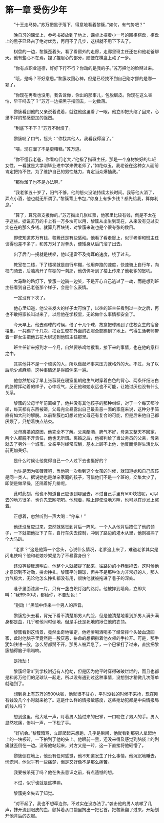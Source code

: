 # 第一章 受伤少年


　　”十王走马势。”苏万把黑子落下，得意地看着黎簇，”如何，有气势吧？”

　　晚自习的课堂上，参考书被放到了地上，课桌上摆着小一号的围棋棋盘，棋盘上的黑子已经占了绝对优势，再用不了几步，这棋就不用下下去了。

　　棋盘的一边，黎簇歪着头，看了看窗外的走廊，走廊里班主任还在和他老爸聊天。他有些心不在焉，捏了捏眉心的部分，随便在棋盘上动了一步。

　　”你有点职业道德，好好下行不行？你动的是我的子。”苏万把他的脸掰过来。

　　”哦，是吗？不好意思。”黎簇收回心神，但是已经找不到自己刚才挪的是哪一颗了。

　　”你现在再看也没用，我告诉你，你出的那事儿，包脱层皮。你现在这么害怕，早干吗去了？”苏万一边把黑子摆回去，一边数落。

　　黎簇看到他的父亲说着说着，就往他这里看了一眼，他立即把头缩了回来，心里不祥的预感更加的强烈。

　　”到底下不下？”苏万不耐烦了。

　　黎簇叹了口气，摇头：”你找其他人，我看我得溜了。”

　　”喂，现在溜了不是更糟糕。”苏万道。

　　”你不懂我老爸，你看咱们老大，”他指了指班主任，那是一个身材姣好的年轻女性，一看就是大学刚毕业进中学来做老师了，”如花似玉，我老爸在这种女人面前肯定把持不住，为了维护自己的男性魅力，肯定当众爆抽我。”

　　”那你溜了也不是办法啊。”

　　”我老爹五十岁了，阳气不够，他的怒火没法持续太长时间。我等他火消了，弄点小酒，他也就无所谓了。”黎簇背上书包，”你身上有多少钱？都先给我，算你利息。”

　　”算了，算兄弟支援你的。”苏万掏出几张红票，他家里比较有钱，倒是不太在乎这些。据说苏万的卡上有一万多块可以用，黎簇从出生到现在，从来没有见过实实在在的那么多钱。就算几百块钱，对黎簇来说也是个很夸张的数目。

　　即使知道苏万有钱，黎簇还是有些感动。他看了看走廊上，似乎老爹和班主任谈得也差不多了，和苏万对了对拳头，便矮身从后门溜了出去。

　　出了后门一拐就是楼梯，他以迅雷不及掩耳的速度，绕了过去。

　　教室在二楼，下了楼梯就是自行车棚，他用奔跑的速度，快速骑上自行车，向校门骑去，后脑离开了车棚的一刹那，他仿佛听到了楼上传来了他老爹的怒吼。

　　大马路的路灯下，黎簇一边骑一边笑，不是开心自己逃过了一劫，而是想到班主任看到自己老爸那个样子，会是什么表情。

　　一定没有下次了。

　　他心里知道，他父亲发火的样子太可怕了，以往的班主任看到过一次之后，再也不敢把家长叫过来了，以后他在学校里，无论做什么事情都安全了。

　　今天早上，他去踢球的时候，借了十几个球，故意把球踢到了住校女生的宿舍楼里，一共踢了十几次，把女生晾在外面的衣服全部踢到了地上，气得生活老师带着一群女生把他五花大绑送到他班主任那里。

　　班主任新来报到才一个月，自然要杀鸡给猴看，接下来的事情，也在他的意料之中。

　　其实他并不是一个顽劣的人，所以做起坏事来压力就格外的大。不过，为了以后能少点麻烦，这种事情还是得照例来一遍。

　　他忽然想起了早上张薇薇在寝室里朝他生气时穿着白色的背心、两条纤细洁白的胳臂挥动着的样子，心中叹气，反正他和她永远也不可能，让她讨厌也没有什么关系。

　　黎簇的父母半年前离婚了，他并没有其他孩子的那种纠结，对于一个每天都吵架，每天都有东西被砸，父母完全暴露出自己最丑恶一面的家庭来说，这种分手简直有如大刑的解脱。以前黎簇也幻想过他父母还有复合的可能，但是后来他自己都厌烦了，只想着快点结束。

　　父母离婚的原因，他完全不了解。父亲酗酒，脾气不好，母亲又整天不回家，两个人都脱不开责任，他也无所谓。离婚之后，他被判给了当公务员的父亲，母亲就去了另外一个城市。父亲平时经常应酬，基本上顾不上他，他反而觉得生活比以前更加美好。

　　是什么时候让他觉得自己一个人过下去也挺好的？

　　也许是因为张薇薇吧，当他第一次看到这个女孩的时候，就知道她和自己应该是同一类人。据说她也是单亲家庭的孩子，可惜他们不是一个班的，交集太少了，即使是做早操，还隔着好几排呢。

　　此时此刻，他也不知道自己应该到哪里去，不过自己手里有500块钱呢，可以去的地方很多，也许先去网吧吧。他想着，晚上即使没地方睡，也可以在沙发上窝着。

　　正想着，忽然听到一声大喝：”停车！”

　　他还没反应过来，忽然就感觉到背后一阵风，一个人从他背后拽住了他的领子，一下就把他扯下了车，自行车失去控制，冲到了路边的灌木从里，他则被摔了个大马趴。

　　”老爹？”这是他第一个念头，心说什么情况，老爹追上来了，难道老爹其实是闪电侠吗？他和老娘吵架是为了不暴露身份？

　　还没等黎簇想明白，他整个人就被提了起来，往路边的小巷里拖去。这时候他才意识到不对劲，拼命挣扎。黎簇平时踢球，但并不是那种体力非常好的人，那人力气极大，无论他怎么挣扎都没有用，很快他就被拖进了巷子的深处。

　　巷子里面漆黑一片，只有一盏白炽灯泡的路灯。他被摔到墙角，立即大叫：”我有500块，都给你，不要劫色！”

　　”别动！”黑暗中传来一个男人的声音。

　　黎簇抬头去看，背光下看不清楚那男人的脸，但是他清楚地看到那男人满头满身都是血，几乎和他同时倒地，但是手还是死地的揪住他的衣领。

　　黎簇看到这情景，竟然出奇地镇定，他老爹喝酒喝多了经常摔个头破血流回家，此时他脑子里竟然是一股厌恶，拼命的想把揪着他衣领的手拉开。可是，那手犹如铁钳一般，怎么掰都掰不开，那男人被弄急了，一个巴掌打了过来，直接把黎簇抽得脑子嗡嗡响。

　　是抢劫！

　　黎簇经常听到学校附近有人抢劫，但是因为他平时穿得破破烂烂的，而且也都是和苏万他们的足球队一起走，所以没有遇到过这种事情，没想到才稍微几次落单就碰到了。

　　想到身上有苏万的500块钱，他就很不甘心，平时没钱的时候不来抢，现在刚有钱没几个小时就来抢了。这是什么样的情报敏感度，这些抢劫犯都是中央情报局的线人吗？

　　想到这里，他大吼一声，盯着男人抽过来的巴掌，一口咬住了男人的手。男人显然吃痛，惨叫一声，一下松了手。

　　”好机会。”黎簇暗骂，立即爬起来想跑，几乎是瞬间，他就看到那男人拿起地上的一块板砖，一下拍到了他的头上。他眼前一黑，还没来得及感觉到脑袋上的剧痛就歪倒在一边。没等他站起来，对方又是一砖，这一下直接将他砸懵了。

　　黎簇倒在地上，他没有任何感觉，他不知道发生了什么事情，他沉沉地睡去，恍惚间，他似乎有一些痛楚，但是又好像不是那么痛苦。

　　我要被杀死了吗？他在失去意识之前，有点遗憾的想。

　　不过，似乎也就是这样嘛。

　　黎簇完全失去了知觉。

　　”对不起了，我也不想牵连你，不过实在没办法了。”袭击他的男人咳嗽了几声，抹开流到眼皮的血，颤抖着从口袋里掏出一把匕首，把黎簇翻了过来，开始划开他背后的衣服。

